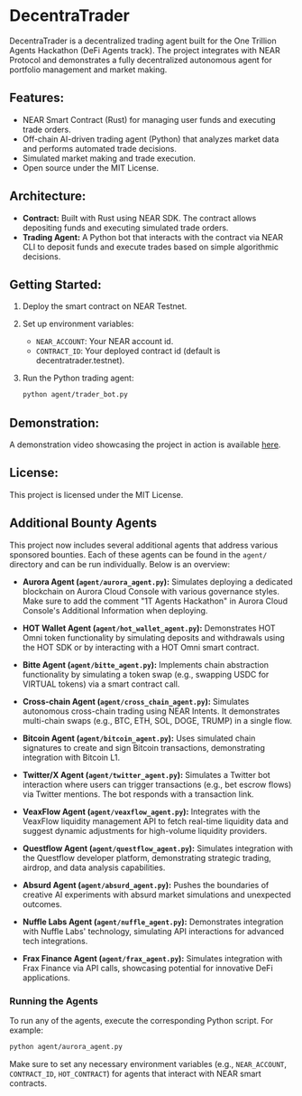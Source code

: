 # DecentraTrader

DecentraTrader is a decentralized trading agent built for the One Trillion Agents Hackathon (DeFi Agents track). The project integrates with NEAR Protocol and demonstrates a fully decentralized autonomous agent for portfolio management and market making.

## Features:
- NEAR Smart Contract (Rust) for managing user funds and executing trade orders.
- Off-chain AI-driven trading agent (Python) that analyzes market data and performs automated trade decisions.
- Simulated market making and trade execution.
- Open source under the MIT License.

## Architecture:
- **Contract:** Built with Rust using NEAR SDK. The contract allows depositing funds and executing simulated trade orders.
- **Trading Agent:** A Python bot that interacts with the contract via NEAR CLI to deposit funds and execute trades based on simple algorithmic decisions.

## Getting Started:
1. Deploy the smart contract on NEAR Testnet.
2. Set up environment variables:
   - `NEAR_ACCOUNT`: Your NEAR account id.
   - `CONTRACT_ID`: Your deployed contract id (default is decentratrader.testnet).
3. Run the Python trading agent:

   ```bash
   python agent/trader_bot.py
   ```

## Demonstration:
A demonstration video showcasing the project in action is available [here](https://www.youtube.com/link-to-demo).

## License:
This project is licensed under the MIT License.

## Additional Bounty Agents

This project now includes several additional agents that address various sponsored bounties. Each of these agents can be found in the `agent/` directory and can be run individually. Below is an overview:

- **Aurora Agent (`agent/aurora_agent.py`):** Simulates deploying a dedicated blockchain on Aurora Cloud Console with various governance styles. Make sure to add the comment "1T Agents Hackathon" in Aurora Cloud Console's Additional Information when deploying.

- **HOT Wallet Agent (`agent/hot_wallet_agent.py`):** Demonstrates HOT Omni token functionality by simulating deposits and withdrawals using the HOT SDK or by interacting with a HOT Omni smart contract.

- **Bitte Agent (`agent/bitte_agent.py`):** Implements chain abstraction functionality by simulating a token swap (e.g., swapping USDC for VIRTUAL tokens) via a smart contract call.

- **Cross-chain Agent (`agent/cross_chain_agent.py`):** Simulates autonomous cross-chain trading using NEAR Intents. It demonstrates multi-chain swaps (e.g., BTC, ETH, SOL, DOGE, TRUMP) in a single flow.

- **Bitcoin Agent (`agent/bitcoin_agent.py`):** Uses simulated chain signatures to create and sign Bitcoin transactions, demonstrating integration with Bitcoin L1.

- **Twitter/X Agent (`agent/twitter_agent.py`):** Simulates a Twitter bot interaction where users can trigger transactions (e.g., bet escrow flows) via Twitter mentions. The bot responds with a transaction link.

- **VeaxFlow Agent (`agent/veaxflow_agent.py`):** Integrates with the VeaxFlow liquidity management API to fetch real-time liquidity data and suggest dynamic adjustments for high-volume liquidity providers.

- **Questflow Agent (`agent/questflow_agent.py`):** Simulates integration with the Questflow developer platform, demonstrating strategic trading, airdrop, and data analysis capabilities.

- **Absurd Agent (`agent/absurd_agent.py`):** Pushes the boundaries of creative AI experiments with absurd market simulations and unexpected outcomes.

- **Nuffle Labs Agent (`agent/nuffle_agent.py`):** Demonstrates integration with Nuffle Labs' technology, simulating API interactions for advanced tech integrations.

- **Frax Finance Agent (`agent/frax_agent.py`):** Simulates integration with Frax Finance via API calls, showcasing potential for innovative DeFi applications.

### Running the Agents

To run any of the agents, execute the corresponding Python script. For example:

```bash
python agent/aurora_agent.py
```

Make sure to set any necessary environment variables (e.g., `NEAR_ACCOUNT`, `CONTRACT_ID`, `HOT_CONTRACT`) for agents that interact with NEAR smart contracts. 